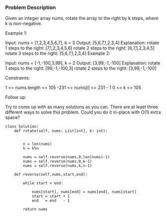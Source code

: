 ### Problem Description 

Given an integer array nums, rotate the array to the right by k steps, where k is non-negative.

 

Example 1:

Input: nums = [1,2,3,4,5,6,7], k = 3
Output: [5,6,7,1,2,3,4]
Explanation:
rotate 1 steps to the right: [7,1,2,3,4,5,6]
rotate 2 steps to the right: [6,7,1,2,3,4,5]
rotate 3 steps to the right: [5,6,7,1,2,3,4]
Example 2:

Input: nums = [-1,-100,3,99], k = 2
Output: [3,99,-1,-100]
Explanation: 
rotate 1 steps to the right: [99,-1,-100,3]
rotate 2 steps to the right: [3,99,-1,-100]
 

Constraints:

1 <= nums.length <= 105
-231 <= nums[i] <= 231 - 1
0 <= k <= 105
 

Follow up:

Try to come up with as many solutions as you can. There are at least three different ways to solve this problem.
Could you do it in-place with O(1) extra space?


```
class Solution:
    def rotate(self, nums: List[int], k: int):
        
        
        n = len(nums)
        k = k%n
        
        nums = self.reverse(nums,0,len(nums)-1)
        nums = self.reverse(nums,0,k-1)
        nums = self.reverse(nums,k,n-1)
    
    def reverse(self,nums,start,end):
        
        while start < end:
            
            nums[start], nums[end] = nums[end], nums[start]
            start = start + 1
            end   = end   - 1

        return nums

```
